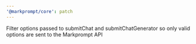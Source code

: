 ```yaml
---
'@markprompt/core': patch
---
```


Filter options passed to submitChat and submitChatGenerator so only valid options are sent to the Markprompt API

